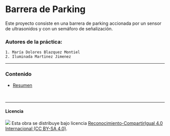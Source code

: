 # Barrera de Parking

Este proyecto consiste en una barrera de parking accionada por un sensor de ultrasonidos y con un semáforo de señalización.

### Autores de la práctica:
    1. María Dolores Blazquez Montiel
    2. Iluminada Martinez Jimenez

<hr>

### Contenido

- [Resumen](Resumen.pdf)


<br>


***

#### Licencia

<img src="http://i.creativecommons.org/l/by-sa/4.0/88x31.png" /> Esta obra se distribuye bajo licencia [Reconocimiento-CompartirIgual 4.0 Internacional (CC BY-SA 4.0)](https://creativecommons.org/licenses/by-sa/4.0/deed.es_ES).
